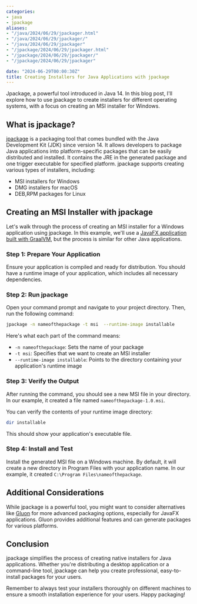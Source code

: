 ```yaml
---
categories:
- java
- jpackage
aliases:
- "/java/2024/06/29/jpackager.html"
- "/java/2024/06/29/jpackager/"
- "/java/2024/06/29/jpackager"
- "/jpackage/2024/06/29/jpackager.html"
- "/jpackage/2024/06/29/jpackager/"
- "/jpackage/2024/06/29/jpackager"

date: "2024-06-29T00:00:30Z"
title: Creating Installers for Java Applications with jpackage
---
```

Jpackage, a powerful tool introduced in Java 14. In this blog post, I'll explore how to use jpackage to create installers for different operating systems, with a focus on creating an MSI installer for Windows.

## What is jpackage?

[jpackage](https://docs.oracle.com/en/java/javase/22/jpackage/packaging-overview.html) is a packaging tool that comes bundled with the Java Development Kit (JDK) since version 14. It allows developers to package Java applications into platform-specific packages that can be easily distributed and installed. It contains the JRE in the generated package and one trigger executable for specified platform. jpackage supports creating various types of installers, including:

- MSI installers for Windows
- DMG installers for macOS
- DEB,RPM packages for Linux

## Creating an MSI Installer with jpackage

Let's walk through the process of creating an MSI installer for a Windows application using jpackage. In this example, we'll use a [JavaFX application built with GraalVM](https://github.com/ozkanpakdil/swaggerific), but the process is similar for other Java applications.

### Step 1: Prepare Your Application

Ensure your application is compiled and ready for distribution. You should have a runtime image of your application, which includes all necessary dependencies.

### Step 2: Run jpackage

Open your command prompt and navigate to your project directory. Then, run the following command:

```bash
jpackage -n nameofthepackage -t msi  --runtime-image installable
```

Here's what each part of the command means:
- `-n nameofthepackage`: Sets the name of your package
- `-t msi`: Specifies that we want to create an MSI installer
- `--runtime-image installable`: Points to the directory containing your application's runtime image

### Step 3: Verify the Output

After running the command, you should see a new MSI file in your directory. In our example, it created a file named `nameofthepackage-1.0.msi`.

You can verify the contents of your runtime image directory:

```bash
dir installable
```

This should show your application's executable file.

### Step 4: Install and Test

Install the generated MSI file on a Windows machine. By default, it will create a new directory in Program Files with your application name. In our example, it created `C:\Program Files\nameofthepackage`.

## Additional Considerations

While jpackage is a powerful tool, you might want to consider alternatives like [Gluon](https://github.com/gluonhq/gluonfx-maven-plugin) for more advanced packaging options, especially for JavaFX applications. Gluon provides additional features and can generate packages for various platforms.

## Conclusion

jpackage simplifies the process of creating native installers for Java applications. Whether you're distributing a desktop application or a command-line tool, jpackage can help you create professional, easy-to-install packages for your users.

Remember to always test your installers thoroughly on different machines to ensure a smooth installation experience for your users. Happy packaging!